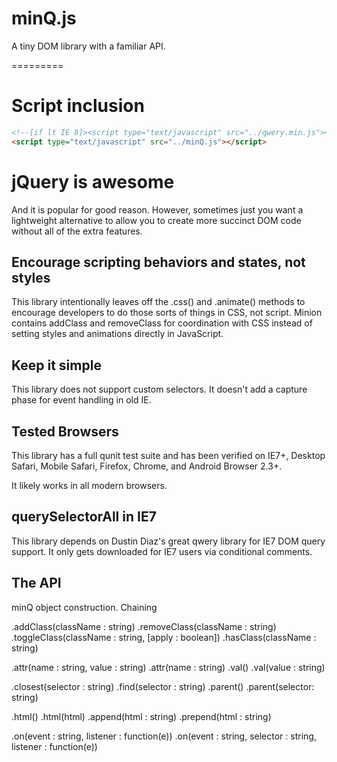 minQ.js
=========

A tiny DOM library with a familiar API.

=========

# Script inclusion

```html
<!--[if lt IE 8]><script type="text/javascript" src="../qwery.min.js"></script><![endif]-->
<script type="text/javascript" src="../minQ.js"></script>
```

# jQuery is awesome

And it is popular for good reason. However, sometimes just you want a lightweight alternative to allow you to create more succinct DOM code without all of the extra features.

## Encourage scripting behaviors and states, not styles

This library intentionally leaves off the .css() and .animate() methods to encourage developers to do those sorts of things in CSS, not script. Minion contains addClass and removeClass for coordination with CSS instead of setting styles and animations directly in JavaScript.

## Keep it simple

This library does not support custom selectors. It doesn't add a capture phase for event handling in old IE.

## Tested Browsers

This library has a full qunit test suite and has been verified on IE7+, Desktop Safari, Mobile Safari, Firefox, Chrome, and Android Browser 2.3+.

It likely works in all modern browsers.

## querySelectorAll in IE7

This library depends on Dustin Diaz's great qwery library for IE7 DOM query support. It only gets downloaded for IE7 users via conditional comments.

## The API

minQ object construction.
Chaining

.addClass(className : string)
.removeClass(className : string)
.toggleClass(className : string, [apply : boolean])
.hasClass(className : string)

.attr(name : string, value : string)
.attr(name : string)
.val()
.val(value : string)

.closest(selector : string)
.find(selector : string)
.parent()
.parent(selector: string)

.html()
.html(html)
.append(html : string)
.prepend(html : string)

.on(event : string, listener : function(e))
.on(event : string, selector : string, listener : function(e))
